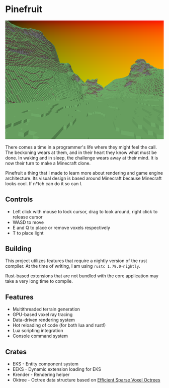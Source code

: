 # Pinefruit 
![image showcasing voxel terrain](example_1.png) 

There comes a time in a programmer's life where they might feel the call. 
The beckoning wears at them, and in their heart they know what must be done. 
In waking and in sleep, the challenge wears away at their mind. 
It is now their turn to make a Minecraft clone. 

Pinefruit a thing that I made to learn more about rendering and game engine architecture. 
Its visual design is based around Minecraft because Minecraft looks cool. 
If n*tch can do it so can I. 

## Controls 
- Left click with mouse to lock cursor, drag to look around, right click to release cursor 
- WASD to move 
- E and Q to place or remove voxels respectively 
- T to place light 

## Building 
This project utilizes features that require a nightly version of the rust compiler.
At the time of writing, I am using `rustc 1.79.0-nightly`. 

Rust-based extensions that are not bundled with the core application may take a very long time to compile. 

## Features 
- Multithreaded terrain generation 
- GPU-based voxel ray tracing 
- Data-driven rendering system 
- Hot reloading of code (for both lua and rust!)
- Lua scripting integration 
- Console command system 

## Crates 
- EKS - Entity component system 
- EEKS - Dynamic extension loading for EKS 
- Krender - Rendering helper 
- Oktree - Octree data structure based on [Efficient Sparse Voxel Octrees](https://research.nvidia.com/sites/default/files/pubs/2010-02_Efficient-Sparse-Voxel/laine2010tr1_paper.pdf) 
